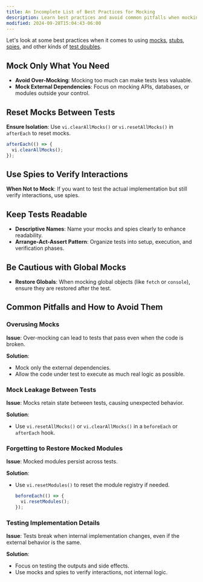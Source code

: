 ```yaml
---
title: An Incomplete List of Best Practices for Mocking
description: Learn best practices and avoid common pitfalls when mocking.
modified: 2024-09-28T15:04:43-06:00
---
```


Let's look at some best practices when it comes to using [mocks](mocks.md), [stubs](stubs.md), [spies](spies.md), and other kinds of [test doubles](test-doubles.md).

## Mock Only What You Need

- **Avoid Over-Mocking**: Mocking too much can make tests less valuable.
- **Mock External Dependencies**: Focus on mocking APIs, databases, or modules outside your control.

## Reset Mocks Between Tests

**Ensure Isolation**: Use `vi.clearAllMocks()` or `vi.resetAllMocks()` in `afterEach` to reset mocks.

```javascript
afterEach(() => {
  vi.clearAllMocks();
});
```

## Use Spies to Verify Interactions

**When Not to Mock**: If you want to test the actual implementation but still verify interactions, use spies.

## Keep Tests Readable

- **Descriptive Names**: Name your mocks and spies clearly to enhance readability.
- **Arrange-Act-Assert Pattern**: Organize tests into setup, execution, and verification phases.

## Be Cautious with Global Mocks

- **Restore Globals**: When mocking global objects (like `fetch` or `console`), ensure they are restored after the test.

## Common Pitfalls and How to Avoid Them

### Overusing Mocks

**Issue**: Over-mocking can lead to tests that pass even when the code is broken.

**Solution**:

- Mock only the external dependencies.
- Allow the code under test to execute as much real logic as possible.

### Mock Leakage Between Tests

**Issue**: Mocks retain state between tests, causing unexpected behavior.

**Solution**:

- Use `vi.resetAllMocks()` or `vi.clearAllMocks()` in a `beforeEach` or `afterEach` hook.

### Forgetting to Restore Mocked Modules

**Issue**: Mocked modules persist across tests.

**Solution**:

- Use `vi.resetModules()` to reset the module registry if needed.

  ```javascript
  beforeEach(() => {
    vi.resetModules();
  });
  ```

### Testing Implementation Details

**Issue**: Tests break when internal implementation changes, even if the external behavior is the same.

**Solution**:

- Focus on testing the outputs and side effects.
- Use mocks and spies to verify interactions, not internal logic.
